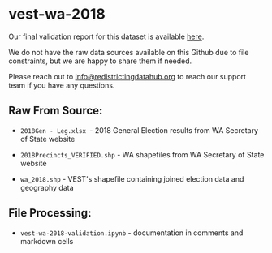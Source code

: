 # vest-wa-2018

Our final validation report for this dataset is available [here](https://redistrictingdatahub.org/dataset/vest-2018-washington-precinct-and-election-results/). 

We do not have the raw data sources available on this Github due to file constraints, but we are happy to share them if needed. 

Please reach out to info@redistrictingdatahub.org to reach our support team if you have any questions.



## Raw From Source: 
- `2018Gen - Leg.xlsx `- 2018 General Election results from WA Secretary of State website

- `2018Precincts_VERIFIED.shp` - WA shapefiles from WA Secretary of State website

- `wa_2018.shp` - VEST's shapefile containing joined election data and geography data


## File Processing: 

- `vest-wa-2018-validation.ipynb` - documentation in comments and markdown cells

